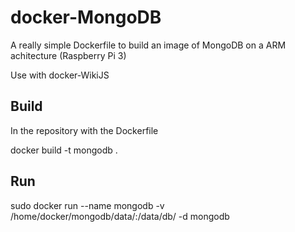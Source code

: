 # docker-MongoDB
A really simple Dockerfile to build an image of MongoDB on a ARM achitecture (Raspberry Pi 3)

Use with docker-WikiJS

## Build
In the repository with the Dockerfile

 docker build -t mongodb .
 
## Run
 sudo docker run --name mongodb -v /home/docker/mongodb/data/:/data/db/ -d mongodb
 